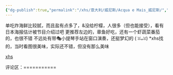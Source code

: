 ```yaml
---
{"dg-publish":true,"permalink":"/xhs/意大利/威尼斯/Acqua e Mais_威尼斯/","tags":["rednote","威尼斯"],"created":"2025-03-17T22:05:23.066+08:00","updated":"2025-03-20T22:46:14.748+08:00"}
---
```


 

单吃炸海鲜比较腻，而且盐有点多了，&没给柠檬，人很多（但也能接受），看有日本海报估计被节目介绍过吧
更推荐左边的，章鱼好吃，还有一个虾蔬菜番茄的，也很不错
不远处有带🎭小提琴手站在窗口演奏，还挺梦幻的 ( ꈍᴗꈍ)
*xhs找的，当时看图很美味，实际还不错，但没有那么美味

[xhs](https://www.xiaohongshu.com/explore/64bab783000000000103d8ae?xsec_token=ABcMMIti4BWY011lPY_1sFda5Lh4MC97r-wmC6xDc56nE=&xsec_source=pc_user)

评论区：===========

